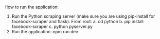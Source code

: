 How to run the application:
1. Run the Python scraping server (make sure you are using pip-install for facebook-scraper and flask). From root: 
a. cd python 
b. pip install facebook-scraper 
c. python pyserver.py
2. Run the application: npm run dev
